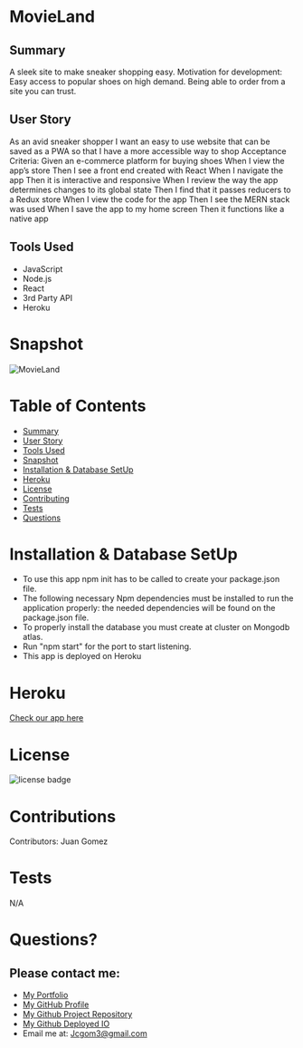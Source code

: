 # MovieLand

## Summary

A sleek site to make sneaker shopping easy.
Motivation for development:
Easy access to popular shoes on high demand.
Being able to order from a site you can trust.

## User Story

As an avid sneaker shopper I want an easy to use website that can be saved as a PWA so that I have a more accessible way to shop
Acceptance Criteria:
Given an e-commerce platform for buying shoes
When I view the app’s store
Then I see a front end created with React
When I navigate the app
Then it is interactive and responsive
When I review the way the app determines changes to its global state
Then I find that it passes reducers to a Redux store
When I view the code for the app
Then I see the MERN stack was used
When I save the app to my home screen
Then it functions like a native app

## Tools Used

- JavaScript
- Node.js
- React
- 3rd Party API
- Heroku

# Snapshot

![MovieLand](src/Images/MovieLand.png)

# Table of Contents

- [Summary](#Summary)
- [User Story](#User)
- [Tools Used](#Tools)
- [Snapshot](#Snapshot)
- [Installation & Database SetUp](#Installation)
- [Heroku](#Heroku)
- [License](#license)
- [Contributing](#contributing)
- [Tests](#tests)
- [Questions](#questions)

# Installation & Database SetUp

- To use this app npm init has to be called to create your package.json file.
- The following necessary Npm dependencies must be installed to run the application properly: the needed dependencies will be found on the package.json file.
- To properly install the database you must create at cluster on Mongodb atlas.
- Run "npm start" for the port to start listening.
- This app is deployed on Heroku

# Heroku

[Check our app here](http://sneakerz-seekerz.herokuapp.com/)

# License

![license badge](https://img.shields.io/badge/license-MIT-brightgreen)

# Contributions

​Contributors: Juan Gomez

# Tests

N/A

# Questions?

## Please contact me:

- [My Portfolio](https://Juan-Carlos-Gomez.net)
- [My GitHub Profile](https://github.com/jcgom3)
- [My Github Project Repository](https://github.com/jcgom3/)
- [My Github Deployed IO]()
- Email me at: [Jcgom3@gmail.com](mailto:Jcgom3@gmail.com)
